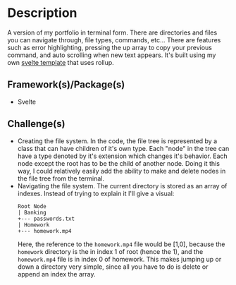 # Description
A version of my portfolio in terminal form. There are directories and files you can navigate through, file types, commands, etc... There are features such as error highlighting, pressing the up array to copy your previous command, and auto scrolling when new text appears. It's built using my own [svelte template](https://github.com/matthajec/svelte-template) that uses rollup. 

## Framework(s)/Package(s)
* Svelte

## Challenge(s)
* Creating the file system. In the code, the file tree is represented by a class that can have children of it's own type. Each "node" in the tree can have a type denoted by it's extension which changes it's behavior. Each node except the root has to be the child of another node. Doing it this way, I could relatively easily add the ability to make and delete nodes in the file tree from the terminal.
* Navigating the file system. The current directory is stored as an array of indexes. Instead of trying to explain it I'll give a visual:
  ```
  Root Node
  | Banking
  +--- passwords.txt
  | Homework
  +--- homework.mp4
  ```
  Here, the reference to the ```homework.mp4``` file would be [1,0], because the ```homework``` directory is the in index 1 of root (hence the 1), and the ```homework.mp4``` file is in index 0 of homework. This makes jumping up or down a directory very simple, since all you have to do is delete or append an index the array.
